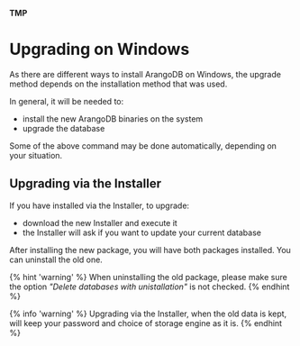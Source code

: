 **TMP**

Upgrading on Windows
====================

As there are different ways to install ArangoDB on Windows, the upgrade
method depends on the installation method that was used.

In general, it will be needed to:

- install the new ArangoDB binaries on the system
- upgrade the database

Some of the above command may be done automatically, depending on your
situation.

Upgrading via the Installer
---------------------------

If you have installed via the Installer, to upgrade:

- download the new Installer and execute it
- the Installer will ask if you want to update your current database

After installing the new package, you will have both packages installed.
You can uninstall the old one.

{% hint 'warning' %} 
When uninstalling the old package, please make sure the option
_"Delete databases with unistallation"_ is not checked.
{% endhint %}

{% info 'warning' %} 
Upgrading via the Installer, when the old data is kept, will keep your 
password and choice of storage engine as it is.
{% endhint %}
